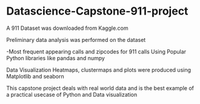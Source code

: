 # Datascience-Capstone-911-project

A 911 Dataset was downloaded from Kaggle.com

Preliminary data analysis was performed on the dataset

-Most frequent appearing calls and zipcodes for 911 calls
Using Popular Python libraries like pandas and numpy 

Data Visualization Heatmaps, clustermaps and plots were produced using Matplotlib and seaborn

This capstone project deals with real world data and is the best example of a practical usecase of 
Python and Data visualization
